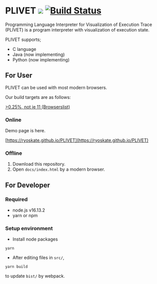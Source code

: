 # PLIVET <a href="http://doge.mit-license.org"><img src="http://img.shields.io/:license-mit-blue.svg"></a> [![Build Status](https://secure.travis-ci.org/RYOSKATE/PLIVET.svg?branch=master)](http://travis-ci.org/RYOSKATE/PLIVET)

Programming Language Interpreter for Visualization of Execution Trace (PLIVET) is a program interpreter with visualization of execution state.

PLIVET supports;

- C language
- Java (now implementing)
- Python (now implementing)

## For User

PLIVET can be used with most modern browsers.

Our build targets are as follows:

[>0.25%, not ie 11 (Browserslist)](http://browserl.ist/?q=%3E0.25%25%2C+not+ie+11)

### Online

Demo page is here.

[https://ryoskate.github.io/PLIVET](https://ryoskate.github.io/PLIVET)

### Offline

1. Download this repository.
1. Open `docs/index.html` by a modern browser.

## For Developer

### Required

- node.js v16.13.2
- yarn or npm

### Setup environment

- Install node packages

```
yarn
```

- After editing files in `src/`,

```
yarn build
```

to update `bist/` by webpack.

